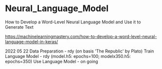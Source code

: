 # Neural_Language_Model
How to Develop a Word-Level Neural Language Model and Use it to Generate Text

https://machinelearningmastery.com/how-to-develop-a-word-level-neural-language-model-in-keras/

2022 05 22
Data Preparation - rdy (on basis 'The Republic' by Plato)
Train Language Model - rdy (model.h5: epochs=100; modelх350.h5: epochs=350)
Use Language Model - on going
